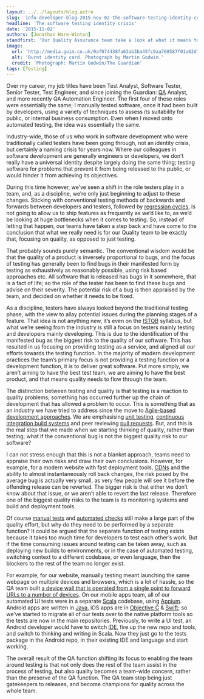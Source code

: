 ```yaml
---
layout: ../../layouts/blog.astro
slug: 'info-developer-blog-2015-nov-02-the-software-testing-identity-crisis'
headline: 'The software testing identity crisis'
date: '2015-11-02'
authors: [Jonathan Hare-Winton]
standfirst: 'Our Quality Assurance team take a look at what it means to really focus on quality, not just testing'
image:
  url: 'http://media.guim.co.uk/0af074438fa63ab3ba45fc9aa708587f01a62d77/0_0_4288_2572/4288.jpg'
  alt: 'Burnt identity card. Photograph by Martin Godwin.'
  credit: 'Photograph: Martin Godwin/The Guardian'
tags: [Testing]
---
```


Over my career, my job titles have been Test Analyst, Software Tester, Senior Tester, Test Engineer, and since joining the Guardian: [QA](https://en.wikipedia.org/wiki/Software_quality_assurance) Analyst, and more recently QA Automation Engineer. The first four of these roles were essentially the same; I manually tested software, once it had been built by developers, using a variety of techniques to assess its suitability for public, or internal business consumption. Even when I moved onto automated testing, the idea was essentially the same.

Industry-wide, those of us who work in software development who were traditionally called testers have been going through, not an identity crisis, but certainly a naming crisis for years now. Where our colleagues in software development are generally engineers or developers, we don’t really have a universal identity despite largely doing the same thing; testing software for problems that prevent it from being released to the public, or would hinder it from achieving its objectives.

During this time however, we’ve seen a shift in the role testers play in a team, and, as a discipline, we’re only just beginning to adjust to these changes. Sticking with conventional testing methods of backwards and forwards between developers and testers, followed by [regression cycles](https://en.wikipedia.org/wiki/Regression_testing), is not going to allow us to ship features as frequently as we’d like to, as we’d be looking at huge bottlenecks when it comes to testing. So, instead of letting that happen, our teams have taken a step back and have come to the conclusion that what we really need is for our Quality team to be exactly that, focusing on quality, as opposed to just testing.

That probably sounds purely semantic. The conventional wisdom would be that the quality of a product is inversely proportional to bugs, and the focus of testing has generally been to find bugs in their manifested form by testing as exhaustively as reasonably possible, using risk based approaches etc. All software that is released has bugs in it somewhere, that is a fact of life; so the role of the tester has been to find these bugs and advise on their severity. The potential risk of a bug is then appraised by the team, and decided on whether it needs to be fixed.

As a discipline, testers have always looked beyond the traditional testing phase, with the view to allay potential issues during the planning stages of a feature. That idea is not anything new, it’s even on the [ISTQB](http://www.istqb.org/) syllabus, but what we’re seeing from the industry is still a focus on testers mainly testing and developers mainly developing. This is due to the identification of the manifested bug as the biggest risk to the quality of our software. This has resulted in us focusing on providing testing as a service, and aligned all our efforts towards the testing function. In the majority of modern development practices the team’s primary focus is not providing a testing function or a development function, it is to deliver great software. Put more simply, we aren’t aiming to have the best test team, we are aiming to have the best product, and that means quality needs to flow through the team.

The distinction between testing and quality is that testing is a reaction to quality problems; something has occurred further up the chain of development that has allowed a problem to occur. This is something that as an industry we have tried to address since the move to [Agile-based development approaches](https://en.wikipedia.org/wiki/Agile_software_development). We are emphasising [unit testing](https://en.wikipedia.org/wiki/Unit_testing), [continuous integration build systems](https://en.wikipedia.org/wiki/Continuous_integration) and peer reviewing [pull requests](https://help.github.com/articles/using-pull-requests/). But, and this is the real step that we made when we starting thinking of quality, rather than testing; what if the conventional bug is not the biggest quality risk to our software?

I can not stress enough that this is not a blanket approach, teams need to appraise their own risks and draw their own conclusions. However, for example, for a modern website with fast deployment tools, [CDNs](https://en.wikipedia.org/wiki/Content_delivery_network) and the ability to almost instantaneously roll back changes, the risk posed by the average bug is actually very small, as very few people will see it before the offending release can be reverted. The bigger risk is that either we don’t know about that issue, or we aren’t able to revert the last release. Therefore one of the biggest quality risks to the team is its monitoring systems and build and deployment tools.

Of course [manual tests](https://en.wikipedia.org/wiki/Manual_testing) and [automated checks](https://en.wikipedia.org/wiki/Test_automation) still make a large part of the quality effort, but why do they need to be performed by a separate function? It could be argued that the separate function of testing exists because it takes too much time for developers to test each other’s work. But if the time consuming issues around testing can be taken away, such as deploying new builds to environments, or in the case of automated testing, switching context to a different codebase, or even language, then the blockers to the rest of the team no longer exist.

For example, for our website, manually testing meant launching the same webpage on multiple devices and browsers, which is a lot of hassle, so the QA team built [a device wall that is operated from a single point to forward URLs to a number of devices](https://www.theguardian.com/info/developer-blog/2015/jul/31/device-wall-of-awesome-how-lego-helped-our-digital-development). On our mobile apps team, all of our automated UI tests were in a separate [Scala](http://www.scala-lang.org/) codebase, using [Appium](http://appium.io/). Android apps are written in [Java](https://en.wikipedia.org/wiki/Java_\(programming_language\)), iOS apps are in [Objective C](https://en.wikipedia.org/wiki/Objective-C) & [Swift](https://en.wikipedia.org/wiki/Swift_\(programming_language\)); so we’ve started to migrate all of our tests over to the native platform tools so the tests are now in the main repositories. Previously, to write a UI test, an Android developer would have to switch [IDE](https://en.wikipedia.org/wiki/Integrated_development_environment), fire up the new repo and tools, and switch to thinking and writing in Scala. Now they just go to the tests package in the Android repo, in their existing IDE and language and start working.

The overall result of the QA function shifting its focus to enabling the team around testing is that not only does the rest of the team assist in the process of testing, but also quality becomes a team-wide concern, rather than the preserve of the QA function. The QA team stop being just gatekeepers to releases, and become champions for quality across the whole team.
